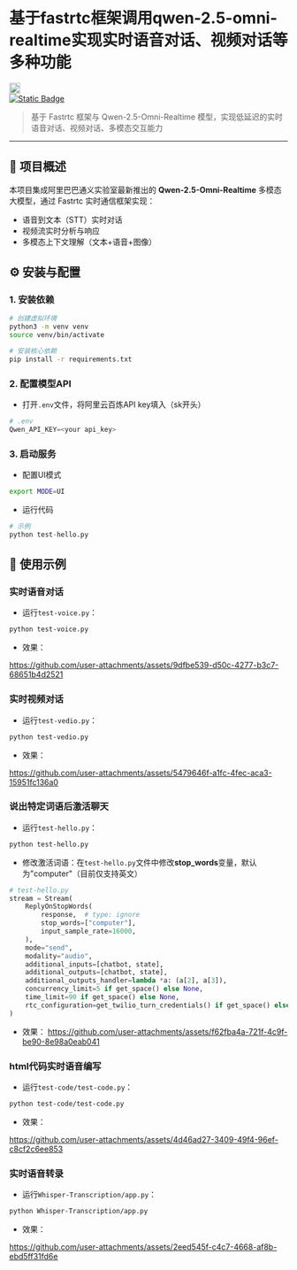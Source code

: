 
# 基于fastrtc框架调用qwen-2.5-omni-realtime实现实时语音对话、视频对话等多种功能

<img style="display: block; padding-right: 5px; height: 20px;" alt="Static Badge" src="https://img.shields.io/pypi/v/fastrtc"> 
<a href="https://github.com/fengnian123/qwen-2.5-omni-realtime-chat" target="_blank"><img alt="Static Badge" src="https://img.shields.io/badge/github-white?logo=github&logoColor=black"></a>

> 基于 Fastrtc 框架与 Qwen-2.5-Omni-Realtime 模型，实现低延迟的实时语音对话、视频对话、多模态交互能力

---

## 🚀 项目概述
本项目集成阿里巴巴通义实验室最新推出的 **Qwen-2.5-Omni-Realtime** 多模态大模型，通过 Fastrtc 实时通信框架实现：
- 语音到文本（STT）实时对话
- 视频流实时分析与响应
- 多模态上下文理解（文本+语音+图像）

## ⚙️ 安装与配置

### 1. 安装依赖
```bash
# 创建虚拟环境
python3 -m venv venv
source venv/bin/activate

# 安装核心依赖
pip install -r requirements.txt
```

### 2. 配置模型API

- 打开`.env`文件，将阿里云百炼API key填入（sk开头）

```python
# .env
Qwen_API_KEY=<your api_key>
```

### 3. 启动服务

- 配置UI模式

```bash
export MODE=UI
```

- 运行代码

```python
# 示例
python test-hello.py
```



## 📝 使用示例

### 实时语音对话

- 运行`test-voice.py`：

```bash
python test-voice.py
```

- 效果：


https://github.com/user-attachments/assets/9dfbe539-d50c-4277-b3c7-68651b4d2521




### 实时视频对话

- 运行`test-vedio.py`：

```bash
python test-vedio.py
```

- 效果：

https://github.com/user-attachments/assets/5479646f-a1fc-4fec-aca3-15951fc136a0


### 说出特定词语后激活聊天

- 运行`test-hello.py`：

```bash
python test-hello.py
```

- 修改激活词语：在`test-hello.py`文件中修改**stop_words**变量，默认为"computer"（目前仅支持英文）

```python
# test-hello.py
stream = Stream(
    ReplyOnStopWords(
        response,  # type: ignore
        stop_words=["computer"],
        input_sample_rate=16000,
    ),
    mode="send",
    modality="audio",
    additional_inputs=[chatbot, state],
    additional_outputs=[chatbot, state],
    additional_outputs_handler=lambda *a: (a[2], a[3]),
    concurrency_limit=5 if get_space() else None,
    time_limit=90 if get_space() else None,
    rtc_configuration=get_twilio_turn_credentials() if get_space() else None,
)
```

- 效果：
https://github.com/user-attachments/assets/f62fba4a-721f-4c9f-be90-8e98a0eab041

  
### html代码实时语音编写

- 运行`test-code/test-code.py`：

```bash
python test-code/test-code.py
```

- 效果：

https://github.com/user-attachments/assets/4d46ad27-3409-49f4-96ef-c8cf2c6ee853


### 实时语音转录

- 运行`Whisper-Transcription/app.py`：

```bash
python Whisper-Transcription/app.py
```

- 效果：

https://github.com/user-attachments/assets/2eed545f-c4c7-4668-af8b-ebd5ff31fd6e

